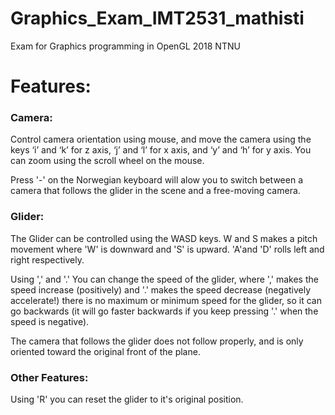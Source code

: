 # Graphics_Exam_IMT2531_mathisti
Exam for Graphics programming in OpenGL 2018 NTNU

# Features:
### Camera:
Control camera orientation using mouse, and move the camera using the keys ‘i’ and ‘k’ for z axis, ‘j’ and ‘l’ for x axis, and ‘y’
and ‘h’ for y axis. You can zoom using the scroll wheel on the mouse.

Press '-' on the Norwegian keyboard will alow you to switch between a camera that follows the glider in the scene and a free-moving camera.

### Glider:
The Glider can be controlled using the WASD keys. W and S makes a pitch movement where 'W' is downward and 'S' is upward. 'A'and 'D' rolls left and right respectively.

Using ',' and '.' You can change the speed of the glider, where ',' makes the speed increase (positively) and '.' makes the speed decrease (negatively accelerate!) there is no maximum or minimum speed for the glider, so it can go backwards (it will go faster backwards if you keep pressing '.' when the speed is negative).

The camera that follows the glider does not follow properly, and is only oriented toward the original front of the plane.

### Other Features:
Using 'R' you can reset the glider to it's original position.
